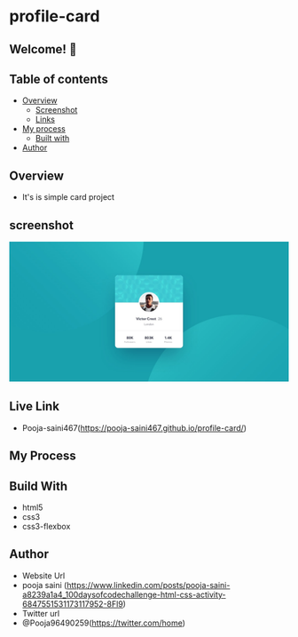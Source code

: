 # profile-card

## Welcome! 👋

## Table of contents

- [Overview](#overview)
  - [Screenshot](#screenshot)
  - [Links](#links)
- [My process](#my-process)
  - [Built with](#built-with)
- [Author](#author)

## Overview 
- It's is simple card project

## screenshot
<img src="https://github.com/Pooja-saini467/profile-card/blob/main/design/desktop-design.jpg?raw=true">




## Live Link
- Pooja-saini467(https://pooja-saini467.github.io/profile-card/)


## My Process
## Build With
- html5
- css3
- css3-flexbox

## Author
- Website Url
- pooja saini (https://www.linkedin.com/posts/pooja-saini-a8239a1a4_100daysofcodechallenge-html-css-activity-6847551531173117952-8Fl9)
- Twitter url
- @Pooja96490259(https://twitter.com/home)

